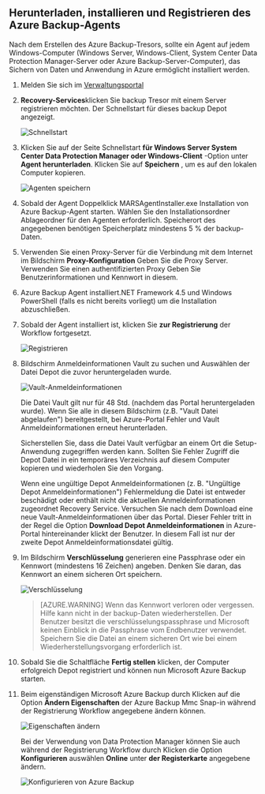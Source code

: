 ## <a name="download-install-and-register-the-azure-backup-agent"></a>Herunterladen, installieren und Registrieren des Azure Backup-Agents

Nach dem Erstellen des Azure Backup-Tresors, sollte ein Agent auf jedem Windows-Computer (Windows Server, Windows-Client, System Center Data Protection Manager-Server oder Azure Backup-Server-Computer), das Sichern von Daten und Anwendung in Azure ermöglicht installiert werden.

1. Melden Sie sich im [Verwaltungsportal](https://manage.windowsazure.com/)

2. **Recovery-Services**klicken Sie backup Tresor mit einem Server registrieren möchten. Der Schnellstart für dieses backup Depot angezeigt.

    ![Schnellstart](./media/backup-install-agent/quickstart.png)

3. Klicken Sie auf der Seite Schnellstart **für Windows Server System Center Data Protection Manager oder Windows-Client** -Option unter **Agent herunterladen**. Klicken Sie auf **Speichern** , um es auf den lokalen Computer kopieren.

    ![Agenten speichern](./media/backup-install-agent/agent.png)

4. Sobald der Agent Doppelklick MARSAgentInstaller.exe Installation von Azure Backup-Agent starten. Wählen Sie den Installationsordner Ablageordner für den Agenten erforderlich. Speicherort des angegebenen benötigen Speicherplatz mindestens 5 % der backup-Daten.

5.  Verwenden Sie einen Proxy-Server für die Verbindung mit dem Internet im Bildschirm **Proxy-Konfiguration** Geben Sie die Proxy Server. Verwenden Sie einen authentifizierten Proxy Geben Sie Benutzerinformationen und Kennwort in diesem.

6.  Azure Backup Agent installiert.NET Framework 4.5 und Windows PowerShell (falls es nicht bereits vorliegt) um die Installation abzuschließen.

7.  Sobald der Agent installiert ist, klicken Sie **zur Registrierung** der Workflow fortgesetzt.

    ![Registrieren](./media/backup-install-agent/register.png)

8. Bildschirm Anmeldeinformationen Vault zu suchen und Auswählen der Datei Depot die zuvor heruntergeladen wurde.

    ![Vault-Anmeldeinformationen](./media/backup-install-agent/vc.png)

    Die Datei Vault gilt nur für 48 Std. (nachdem das Portal heruntergeladen wurde). Wenn Sie alle in diesem Bildschirm (z.B. "Vault Datei abgelaufen") bereitgestellt, bei Azure-Portal Fehler und Vault Anmeldeinformationen erneut herunterladen.

    Sicherstellen Sie, dass die Datei Vault verfügbar an einem Ort die Setup-Anwendung zugegriffen werden kann. Sollten Sie Fehler Zugriff die Depot Datei in ein temporäres Verzeichnis auf diesem Computer kopieren und wiederholen Sie den Vorgang.

    Wenn eine ungültige Depot Anmeldeinformationen (z. B. "Ungültige Depot Anmeldeinformationen") Fehlermeldung die Datei ist entweder beschädigt oder enthält nicht die aktuellen Anmeldeinformationen zugeordnet Recovery Service. Versuchen Sie nach dem Download eine neue Vault-Anmeldeinformationen über das Portal. Dieser Fehler tritt in der Regel die Option **Download Depot Anmeldeinformationen** in Azure-Portal hintereinander klickt der Benutzer. In diesem Fall ist nur der zweite Depot Anmeldeinformationsdatei gültig.

9. Im Bildschirm **Verschlüsselung** generieren eine Passphrase oder ein Kennwort (mindestens 16 Zeichen) angeben. Denken Sie daran, das Kennwort an einem sicheren Ort speichern.

    ![Verschlüsselung](./media/backup-install-agent/encryption.png)

    > [AZURE.WARNING] Wenn das Kennwort verloren oder vergessen. Hilfe kann nicht in der backup-Daten wiederherstellen. Der Benutzer besitzt die verschlüsselungspassphrase und Microsoft keinen Einblick in die Passphrase vom Endbenutzer verwendet. Speichern Sie die Datei an einem sicheren Ort wie bei einem Wiederherstellungsvorgang erforderlich ist.

10. Sobald Sie die Schaltfläche **Fertig stellen** klicken, der Computer erfolgreich Depot registriert und können nun Microsoft Azure Backup starten.

11. Beim eigenständigen Microsoft Azure Backup durch Klicken auf die Option **Ändern Eigenschaften** der Azure Backup Mmc Snap-in während der Registrierung Workflow angegebene ändern können.

    ![Eigenschaften ändern](./media/backup-install-agent/change.png)

    Bei der Verwendung von Data Protection Manager können Sie auch während der Registrierung Workflow durch Klicken die Option **Konfigurieren** auswählen **Online** unter **der Registerkarte** angegebene ändern.

    ![Konfigurieren von Azure Backup](./media/backup-install-agent/configure.png)
